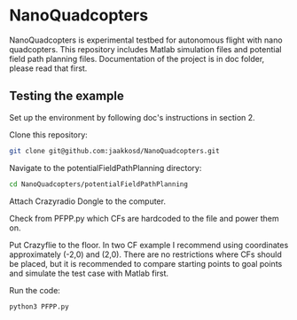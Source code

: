 # NanoQuadcopters

NanoQuadcopters is experimental testbed for autonomous flight with nano quadcopters. This repository includes Matlab simulation files and potential field path planning files. Documentation of the project is in doc folder, please read that first.

## Testing the example

Set up the environment by following doc's instructions in section 2.

Clone this repository:

```bash
git clone git@github.com:jaakkosd/NanoQuadcopters.git
```

Navigate to the potentialFieldPathPlanning directory:

```bash
cd NanoQuadcopters/potentialFieldPathPlanning
```

Attach Crazyradio Dongle to the computer.

Check from PFPP.py which CFs are hardcoded to the file and power them on.

Put Crazyflie to the floor. In two CF example I recommend using coordinates approximately (-2,0) and (2,0). There are no restrictions where CFs should be placed, but it is recommended to compare starting points to goal points and simulate the test case with Matlab first.

Run the code:
```bash
python3 PFPP.py
```
